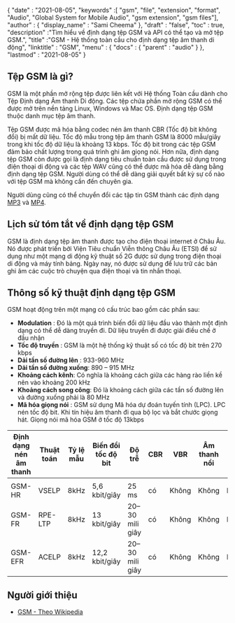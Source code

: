 {
  "date" : "2021-08-05",
  "keywords" :[ "gsm", "file", "extension", "format", "Audio", "Global System for Mobile Audio", "gsm extension", "gsm files"],
  "author" : {
    "display_name" : "Sami Cheema"
},
  "draft" : "false",
  "toc" : true,
  "description" :"Tìm hiểu về định dạng tệp GSM và API có thể tạo và mở tệp GSM.",
  "title" :"GSM - Hệ thống toàn cầu cho định dạng tệp âm thanh di động",
  "linktitle" : "GSM",
  "menu" : {
    "docs" : {
      "parent" : "audio"
}
},
  "lastmod" : "2021-08-05"
}

## Tệp GSM là gì?

GSM là một phần mở rộng tệp được liên kết với Hệ thống Toàn cầu dành cho Tệp Định dạng Âm thanh Di động. Các tệp chứa phần mở rộng GSM có thể được mở trên nền tảng Linux, Windows và Mac OS. Định dạng tệp GSM thuộc danh mục tệp âm thanh.

Tệp GSM được mã hóa bằng codec nén âm thanh CBR (Tốc độ bit không đổi) bị mất dữ liệu. Tốc độ mẫu trong tệp âm thanh GSM là 8000 mẫu/giây trong khi tốc độ dữ liệu là khoảng 13 kbps. Tốc độ bit trong các tệp GSM đảm bảo chất lượng trong quá trình ghi âm giọng nói. Hơn nữa, định dạng tệp GSM còn được gọi là định dạng tiêu chuẩn toàn cầu được sử dụng trong điện thoại di động và các tệp WAV cũng có thể được mã hóa dễ dàng bằng định dạng tệp GSM. Người dùng có thể dễ dàng giải quyết bất kỳ sự cố nào với tệp GSM mà không cần đến chuyên gia.

Người dùng cũng có thể chuyển đổi các tập tin GSM thành các định dạng [MP3](/vi/audio/mp3/) và [MP4](/vi/video/mp4/).

## Lịch sử tóm tắt về định dạng tệp GSM

GSM là định dạng tệp âm thanh được tạo cho điện thoại internet ở Châu Âu. Nó được phát triển bởi Viện Tiêu chuẩn Viễn thông Châu Âu (ETSI) để sử dụng như một mạng di động kỹ thuật số 2G được sử dụng trong điện thoại di động và máy tính bảng. Ngày nay, nó được sử dụng để lưu trữ các bản ghi âm các cuộc trò chuyện qua điện thoại và tin nhắn thoại.

## Thông số kỹ thuật định dạng tệp GSM ##

GSM hoạt động trên một mạng có cấu trúc bao gồm các phần sau:

- **Modulation** : Đó là một quá trình biến đổi dữ liệu đầu vào thành một định dạng có thể dễ dàng truyền đi. Dữ liệu truyền đi được giải điều chế ở đầu nhận
- **Tốc độ truyền** : GSM là một hệ thống kỹ thuật số có tốc độ bit trên 270 kbps
- **Dải tần số đường lên** : 933-960 MHz
- **Dải tần số đường xuống**: 890 – 915 MHz
- **Khoảng cách kênh**: Có nghĩa là khoảng cách giữa các hàng rào liền kề nên vào khoảng 200 kHz
- **Khoảng cách song công**: Đó là khoảng cách giữa các tần số đường lên và đường xuống phải là 80 MHz
- **Mã hóa giọng nói** : GSM sử dụng Mã hóa dự đoán tuyến tính (LPC). LPC nén tốc độ bit. Khi tín hiệu âm thanh đi qua bộ lọc và bắt chước giọng hát. Giọng nói mã hóa GSM ở tốc độ 13kbps

| Định dạng nén âm thanh | Thuật toán | Tỷ lệ mẫu | Biến đổi tốc độ bit | Độ trễ | CBR | VBR | Âm thanh nổi | Đa kênh |
| ------------------------ | --------- | ----------- | ------------------ | -------- | --- | --- | ------ | ------------ |
| |
| GSM-HR | VSELP | 8kHz | 5,6 kbit/giây | 25 ms | có | Không | Không | Không |
| GSM-FR | RPE-LTP | 8kHz | 13 kbit/giây | 20–30 mili giây | có | Không | Không | Không |
| GSM-EFR | ACELP | 8kHz | 12,2 kbit/giây | 20–30 mili giây | có | Không | Không | Không |

## Người giới thiệu ##

* [GSM - Theo Wikipedia](https://en.wikipedia.org/wiki/Comparison_of_audio_coding_formats)

